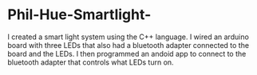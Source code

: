 # Phil-Hue-Smartlight-
I created a smart light system using the C++ language. I wired an arduino board with three LEDs that also had a bluetooth adapter connected to the board and the LEDs. I then programmed an andoid app to connect to the bluetooth adapter that controls what LEDs turn on.
